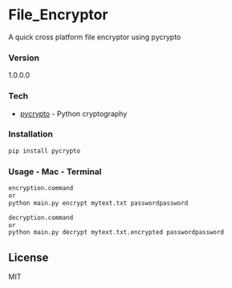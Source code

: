 # File_Encryptor
A quick cross platform file encryptor using pycrypto

### Version
1.0.0.0

### Tech
* [pycrypto] - Python cryptography

### Installation

```sh
pip install pycrypto
```

### Usage - Mac - Terminal

```sh
encryption.command
or
python main.py encrypt mytext.txt passwordpassword

decryption.command
or
python main.py decrypt mytext.txt.encrypted passwordpassword
```

License
----
MIT

[pycrypto]:https://pypi.python.org/pypi/pycrypto

